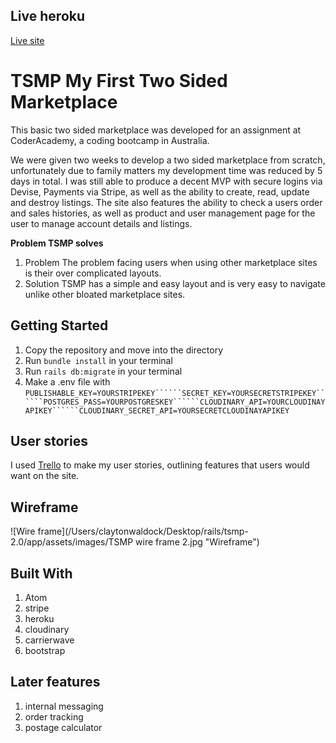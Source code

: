 ## Live heroku
[Live site](https://tsmp.herokuapp.com/)

# TSMP My First Two Sided Marketplace

This basic two sided marketplace was developed for an assignment at CoderAcademy, a coding bootcamp in Australia.

We were given two weeks to develop a two sided marketplace from scratch, unfortunately due to family matters my development time was reduced by 5 days in total. I was still able to produce a decent MVP with secure logins via Devise, Payments via Stripe, as well as the ability to create, read, update and destroy listings. The site also features the ability to check a users order and sales histories, as well as product and user management page for the user to manage account details and listings.

**Problem TSMP solves**
1. Problem
The problem facing users when using other marketplace sites is their over complicated layouts.
2. Solution
TSMP has a simple and easy layout and is very easy to navigate unlike other bloated marketplace sites.

## Getting Started

1. Copy the repository and move into the directory
2. Run ```bundle install``` in your terminal
3. Run ```rails db:migrate``` in your terminal
4. Make a .env file with ```PUBLISHABLE_KEY=YOURSTRIPEKEY``````SECRET_KEY=YOURSECRETSTRIPEKEY``````POSTGRES_PASS=YOURPOSTGRESKEY``````CLOUDINARY_API=YOURCLOUDINAYAPIKEY``````CLOUDINARY_SECRET_API=YOURSECRETCLOUDINAYAPIKEY```

## User stories

I used [Trello](https://trello.com/b/jaClaPRW/tsmp) to make my user stories, outlining features that users would want on the site.

## Wireframe

![Wire frame](/Users/claytonwaldock/Desktop/rails/tsmp-2.0/app/assets/images/TSMP wire frame 2.jpg "Wireframe")

## Built With

1. Atom
2. stripe
3. heroku
4. cloudinary
5. carrierwave
6. bootstrap

## Later features

1. internal messaging
2. order tracking
3. postage calculator
